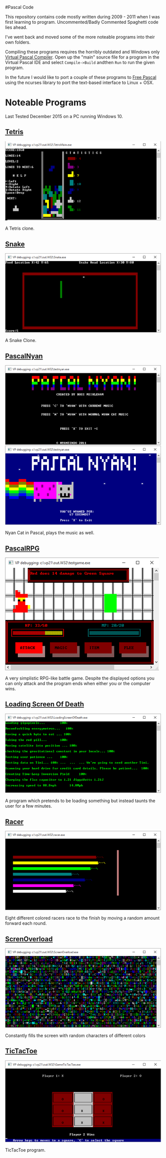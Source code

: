 #Pascal Code

This repository contains code mostly written during
2009 - 2011 when I was first learning to program.
Uncommented/Badly Commented Spaghetti code lies ahead. 

I've went back and moved some of the more noteable programs
into their own folders.

Compiling these programs requires the horribly outdated and Windows only 
[Virtual Pascal Compiler](http://www.softpedia.com/get/Programming/Coding-languages-Compilers/Virtual-Pascal.shtml). Open up the "main" source
file for a program in the Virtual Pascal IDE and select `Compile->Build` andthen `Run` to run the given program.

In the future I would like to port a couple of these programs to [Free Pascal](http://www.freepascal.org) using the ncurses library to port the text-based interface to Linux + OSX.

# Noteable Programs 
Last Tested December 2015 on a PC running Windows 10.

## [Tetris](/Tetris/)
![tetris](/images/tetris.png)

A Tetris clone.

## [Snake](/Snake/)
![snake](/images/snake.png)

A Snake Clone.

## [PascalNyan](/PascalNyan/)
![nyan1](/images/nyan1.png)
![nyan2](/images/nyan2.png)

Nyan Cat in Pascal, plays the music as well.

## [PascalRPG](/PascalRPG/)
![rpg](/images/rpg.png)

A very simplistic RPG-like battle game. Despite
the displayed options you can only attack and
the program ends when either you or the computer wins.

## [Loading Screen Of Death](/LoadingScreenOfDeath/)
![loadingscreenofdeath](/images/loadingscreenofdeath.png)

A program which pretends to be loading something but instead taunts
the user for a few minutes.

## [Racer](/Racer/)

![racer](/images/racer.png)

Eight different colored racers race to the
finish by moving a random amount forward each round.

## [ScrenOverload](/ScreenOverload/)

![screenoverload](/images/screenoverload.png)

Constantly fills the screen with random characters of different colors

## [TicTacToe](/TicTacToe/)

![tictactoe](/images/tictactoe.png)

TicTacToe program.





